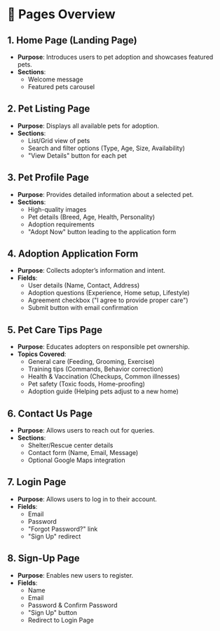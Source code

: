 # 📄 Pages Overview

## 1. Home Page (Landing Page)
- **Purpose**: Introduces users to pet adoption and showcases featured pets.
- **Sections**:
  - Welcome message
  - Featured pets carousel

## 2. Pet Listing Page
- **Purpose**: Displays all available pets for adoption.
- **Sections**:
  - List/Grid view of pets
  - Search and filter options (Type, Age, Size, Availability)
  - "View Details" button for each pet

## 3. Pet Profile Page
- **Purpose**: Provides detailed information about a selected pet.
- **Sections**:
  - High-quality images
  - Pet details (Breed, Age, Health, Personality)
  - Adoption requirements
  - "Adopt Now" button leading to the application form

## 4. Adoption Application Form
- **Purpose**: Collects adopter’s information and intent.
- **Fields**:
  - User details (Name, Contact, Address)
  - Adoption questions (Experience, Home setup, Lifestyle)
  - Agreement checkbox ("I agree to provide proper care")
  - Submit button with email confirmation

## 5. Pet Care Tips Page
- **Purpose**: Educates adopters on responsible pet ownership.
- **Topics Covered**:
  - General care (Feeding, Grooming, Exercise)
  - Training tips (Commands, Behavior correction)
  - Health & Vaccination (Checkups, Common illnesses)
  - Pet safety (Toxic foods, Home-proofing)
  - Adoption guide (Helping pets adjust to a new home)

## 6. Contact Us Page
- **Purpose**: Allows users to reach out for queries.
- **Sections**:
  - Shelter/Rescue center details
  - Contact form (Name, Email, Message)
  - Optional Google Maps integration

## 7. Login Page
- **Purpose**: Allows users to log in to their account.
- **Fields**:
  - Email
  - Password
  - "Forgot Password?" link
  - "Sign Up" redirect

## 8. Sign-Up Page
- **Purpose**: Enables new users to register.
- **Fields**:
  - Name
  - Email
  - Password & Confirm Password
  - "Sign Up" button
  - Redirect to Login Page
